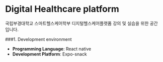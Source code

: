 # Digital Healthcare platform
국립부경대학교 스마트헬스케어학부 디지털헬스케어플랫폼 강의 및 실습을 위한 공간 입니다.

###1. Development environment
- **Programming Language**: React native
- **Development Platform**: Expo-snack
